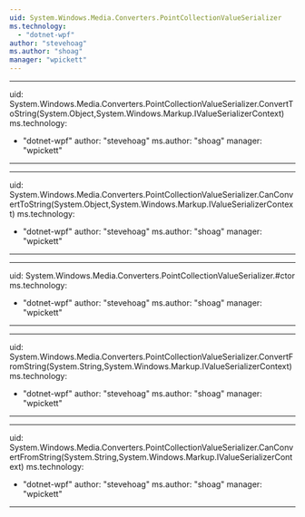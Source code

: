 ```yaml
---
uid: System.Windows.Media.Converters.PointCollectionValueSerializer
ms.technology: 
  - "dotnet-wpf"
author: "stevehoag"
ms.author: "shoag"
manager: "wpickett"
---
```


---
uid: System.Windows.Media.Converters.PointCollectionValueSerializer.ConvertToString(System.Object,System.Windows.Markup.IValueSerializerContext)
ms.technology: 
  - "dotnet-wpf"
author: "stevehoag"
ms.author: "shoag"
manager: "wpickett"
---

---
uid: System.Windows.Media.Converters.PointCollectionValueSerializer.CanConvertToString(System.Object,System.Windows.Markup.IValueSerializerContext)
ms.technology: 
  - "dotnet-wpf"
author: "stevehoag"
ms.author: "shoag"
manager: "wpickett"
---

---
uid: System.Windows.Media.Converters.PointCollectionValueSerializer.#ctor
ms.technology: 
  - "dotnet-wpf"
author: "stevehoag"
ms.author: "shoag"
manager: "wpickett"
---

---
uid: System.Windows.Media.Converters.PointCollectionValueSerializer.ConvertFromString(System.String,System.Windows.Markup.IValueSerializerContext)
ms.technology: 
  - "dotnet-wpf"
author: "stevehoag"
ms.author: "shoag"
manager: "wpickett"
---

---
uid: System.Windows.Media.Converters.PointCollectionValueSerializer.CanConvertFromString(System.String,System.Windows.Markup.IValueSerializerContext)
ms.technology: 
  - "dotnet-wpf"
author: "stevehoag"
ms.author: "shoag"
manager: "wpickett"
---
